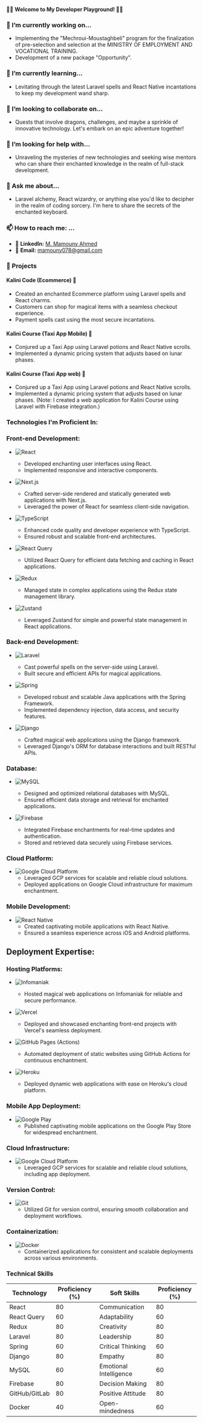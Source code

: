 👨‍💻 **Welcome to My Developer Playground! 🚀✨**

### 🔭 I’m currently working on...
- Implementing the "Mechroui-Moustaghbeli" program for the finalization of pre-selection and selection at the MINISTRY OF EMPLOYMENT AND VOCATIONAL TRAINING.
- Development of a new package "Opportunity".

### 🌱 I’m currently learning...
- Levitating through the latest Laravel spells and React Native incantations to keep my development wand sharp.

### 👯 I’m looking to collaborate on...
- Quests that involve dragons, challenges, and maybe a sprinkle of innovative technology. Let's embark on an epic adventure together!

### 🤔 I’m looking for help with...
- Unraveling the mysteries of new technologies and seeking wise mentors who can share their enchanted knowledge in the realm of full-stack development.

### 💬 Ask me about...
- Laravel alchemy, React wizardry, or anything else you'd like to decipher in the realm of coding sorcery. I'm here to share the secrets of the enchanted keyboard.

### 📫 How to reach me: ...
- 🧙 **LinkedIn:** [M. Mamouny Ahmed ]((https://www.linkedin.com/in/mamouny-ahmed-2568351a5?utm_source=share&utm_campaign=share_via&utm_content=profile&utm_medium=android_app)/)
- 📧 **Email:** mamouny078@gmail.com

### 🚀 Projects
#### Kalini Code (Ecommerce) 🛒
- Created an enchanted Ecommerce platform using <i class="fab fa-laravel"></i> Laravel spells and <i class="fab fa-react"></i> React charms.
- Customers can shop for magical items with a seamless checkout experience.
- Payment spells cast using the most secure incantations.

#### Kalini Course (Taxi App Mobile) 🚕
- Conjured up a Taxi App using <i class="fab fa-laravel"></i> Laravel potions and <i class="fab fa-react"></i> React Native scrolls.
- Implemented a dynamic pricing system that adjusts based on lunar phases.

#### Kalini Course (Taxi App web) 🚕
- Conjured up a Taxi App using <i class="fab fa-laravel"></i> Laravel potions and <i class="fab fa-react"></i> React Native scrolls.
- Implemented a dynamic pricing system that adjusts based on lunar phases. (Note: I created a web application for Kalini Course using Laravel with Firebase integration.)

### Technologies I'm Proficient In:
### Front-end Development:
- ![React](https://img.shields.io/badge/-React-blue?style=flat-square&logo=react&logoColor=white)
  - Developed enchanting user interfaces using React.
  - Implemented responsive and interactive components.

- ![Next.js](https://img.shields.io/badge/-Next.js-black?style=flat-square&logo=next.js&logoColor=white)
  - Crafted server-side rendered and statically generated web applications with Next.js.
  - Leveraged the power of React for seamless client-side navigation.

- ![TypeScript](https://img.shields.io/badge/-TypeScript-blue?style=flat-square&logo=typescript&logoColor=white)
  - Enhanced code quality and developer experience with TypeScript.
  - Ensured robust and scalable front-end architectures.

- ![React Query](https://img.shields.io/badge/-React_Query-ff4154?style=flat-square&logo=react-query&logoColor=white)
  - Utilized React Query for efficient data fetching and caching in React applications.

- ![Redux](https://img.shields.io/badge/-Redux-purple?style=flat-square&logo=redux&logoColor=white)
  - Managed state in complex applications using the Redux state management library.

- ![Zustand](https://img.shields.io/badge/-Zustand-ffd700?style=flat-square)
  - Leveraged Zustand for simple and powerful state management in React applications.

### Back-end Development:
- ![Laravel](https://img.shields.io/badge/-Laravel-red?style=flat-square&logo=laravel&logoColor=white)
  - Cast powerful spells on the server-side using Laravel.
  - Built secure and efficient APIs for magical applications.

- ![Spring](https://img.shields.io/badge/-Spring-green?style=flat-square&logo=spring&logoColor=white)
  - Developed robust and scalable Java applications with the Spring Framework.
  - Implemented dependency injection, data access, and security features.

- ![Django](https://img.shields.io/badge/-Django-darkgreen?style=flat-square&logo=django&logoColor=white)
  - Crafted magical web applications using the Django framework.
  - Leveraged Django's ORM for database interactions and built RESTful APIs.

### Database:
- ![MySQL](https://img.shields.io/badge/-MySQL-blue?style=flat-square&logo=mysql&logoColor=white)
  - Designed and optimized relational databases with MySQL.
  - Ensured efficient data storage and retrieval for enchanted applications.

- ![Firebase](https://img.shields.io/badge/-Firebase-orange?style=flat-square&logo=firebase&logoColor=white)
  - Integrated Firebase enchantments for real-time updates and authentication.
  - Stored and retrieved data securely using Firebase services.

### Cloud Platform:
- ![Google Cloud Platform](https://img.shields.io/badge/-Google_Cloud_Platform-4285F4?style=flat-square&logo=google-cloud&logoColor=white)
  - Leveraged GCP services for scalable and reliable cloud solutions.
  - Deployed applications on Google Cloud infrastructure for maximum enchantment.

### Mobile Development:
- ![React Native](https://img.shields.io/badge/-React_Native-green?style=flat-square&logo=react&logoColor=white)
  - Created captivating mobile applications with React Native.
  - Ensured a seamless experience across iOS and Android platforms.
 
## Deployment Expertise:

### Hosting Platforms:
- ![Infomaniak](https://img.shields.io/badge/-Infomaniak-008fd5?style=flat-square)
  - Hosted magical web applications on Infomaniak for reliable and secure performance.

- ![Vercel](https://img.shields.io/badge/-Vercel-black?style=flat-square&logo=vercel&logoColor=white)
  - Deployed and showcased enchanting front-end projects with Vercel's seamless deployment.

- ![GitHub Pages (Actions)](https://img.shields.io/badge/-GitHub_Pages-181717?style=flat-square&logo=github&logoColor=white)
  - Automated deployment of static websites using GitHub Actions for continuous enchantment.

- ![Heroku](https://img.shields.io/badge/-Heroku-430098?style=flat-square&logo=heroku&logoColor=white)
  - Deployed dynamic web applications with ease on Heroku's cloud platform.

### Mobile App Deployment:
- ![Google Play](https://img.shields.io/badge/-Google_Play-3DDC84?style=flat-square&logo=google-play&logoColor=white)
  - Published captivating mobile applications on the Google Play Store for widespread enchantment.

### Cloud Infrastructure:
- ![Google Cloud Platform](https://img.shields.io/badge/-Google_Cloud_Platform-4285F4?style=flat-square&logo=google-cloud&logoColor=white)
  - Leveraged GCP services for scalable and reliable cloud solutions, including app deployment.

### Version Control:
- ![Git](https://img.shields.io/badge/-Git-F05032?style=flat-square&logo=git&logoColor=white)
  - Utilized Git for version control, ensuring smooth collaboration and deployment workflows.

### Containerization:
- ![Docker](https://img.shields.io/badge/-Docker-2496ED?style=flat-square&logo=docker&logoColor=white)
  - Containerized applications for consistent and scalable deployments across various environments.

### Technical Skills
| Technology     | Proficiency (%) | Soft Skills        | Proficiency (%) |
| --------------- | --------------- | ------------------ | --------------- |
| React           | 80              | Communication     | 80              |
| React Query     | 60              | Adaptability       | 60              |
| Redux           | 80              | Creativity         | 80              |
| Laravel         | 80              | Leadership         | 80              |
| Spring          | 60              | Critical Thinking  | 60              |
| Django          | 80              | Empathy            | 80              |
| MySQL           | 60              | Emotional Intelligence | 60         |
| Firebase        | 80              | Decision Making    | 80              |
| GitHub/GitLab   | 80              | Positive Attitude  | 80              |
| Docker          | 40              | Open-mindedness    | 60              |
